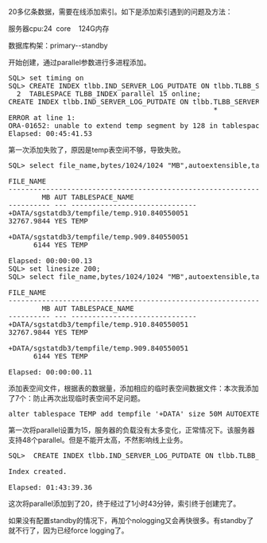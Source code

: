 <!--
author: beebol
date: 2014-06-30 23:22:36
title: oracle大表创建索引
tags: 
category: Oracle
status: publish
summary: 20多亿条数据，需要在线添加索引。如下是添加索引遇到的问题及方法：服务器cpu:24  core    124G内存数据库构架：primary--standby开始创建，通过parallel参数进行多进程添加。SQL&gt; set timing onSQL&gt; CREATE
-->

20多亿条数据，需要在线添加索引。如下是添加索引遇到的问题及方法：

服务器cpu:24  core    124G内存

数据库构架：primary--standby

开始创建，通过parallel参数进行多进程添加。
<pre class="lang:default decode:true ">SQL&gt; set timing on
SQL&gt; CREATE INDEX tlbb.IND_SERVER_LOG_PUTDATE ON tlbb.TLBB_SERVER_LOG(PUT_DATE)
  2  TABLESPACE TLBB_INDEX parallel 15 online;
CREATE INDEX tlbb.IND_SERVER_LOG_PUTDATE ON tlbb.TLBB_SERVER_LOG(PUT_DATE)
                                                 *
ERROR at line 1:
ORA-01652: unable to extend temp segment by 128 in tablespace TEMP
Elapsed: 00:45:41.53</pre>
第一次添加失败了，原因是temp表空间不够，导致失败。
<pre class="lang:default decode:true ">SQL&gt; select file_name,bytes/1024/1024 "MB",autoextensible,tablespace_name from dba_temp_files;

FILE_NAME
--------------------------------------------------------------------------------
        MB AUT TABLESPACE_NAME
---------- --- ------------------------------
+DATA/sgstatdb3/tempfile/temp.910.840550051
32767.9844 YES TEMP

+DATA/sgstatdb3/tempfile/temp.909.840550051
      6144 YES TEMP

Elapsed: 00:00:00.13
SQL&gt; set linesize 200;
SQL&gt; select file_name,bytes/1024/1024 "MB",autoextensible,tablespace_name from dba_temp_files;

FILE_NAME
--------------------------------------------------------------------------------------------------------------------------------------------------------------------------------------------------------
        MB AUT TABLESPACE_NAME
---------- --- ------------------------------
+DATA/sgstatdb3/tempfile/temp.910.840550051
32767.9844 YES TEMP

+DATA/sgstatdb3/tempfile/temp.909.840550051
      6144 YES TEMP

Elapsed: 00:00:00.11</pre>
添加表空间文件，根据表的数据量，添加相应的临时表空间数据文件：本次我添加了7个：防止再次出现临时表空间不足问题。
<pre class="lang:default decode:true">alter tablespace TEMP add tempfile '+DATA' size 50M AUTOEXTEND ON next 1M maxsize unlimited;</pre>
第一次将parallel设置为15，服务器的负载没有太多变化，正常情况下。该服务器支持48个parallel。但是不能开太高，不然影响线上业务。
<pre class="lang:default decode:true ">SQL&gt;  CREATE INDEX tlbb.IND_SERVER_LOG_PUTDATE ON tlbb.TLBB_SERVER_LOG(PUT_DATE) TABLESPACE TLBB_INDEX parallel 20 online;

Index created.

Elapsed: 01:43:39.36</pre>
这次将parallel添加到了20，终于经过了1小时43分钟，索引终于创建完了。

如果没有配置standby的情况下，再加个nologging又会再快很多。有standby了就不行了，因为已经force logging了。

&nbsp;